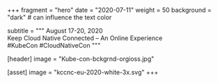 +++
fragment = "hero"
date = "2020-07-11"
weight = 50
background = "dark" # can influence the text color

subtitle = """
August 17-20, 2020  
Keep Cloud Native Connected – An Online Experience  
#KubeCon #CloudNativeCon
"""

[header]
  image = "Kube-con-bckgrnd-orgioss.jpg"

[asset]
  image = "kccnc-eu-2020-white-3x.svg"
+++
